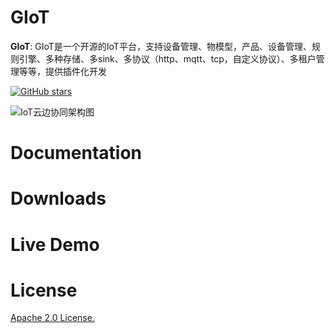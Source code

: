 GIoT
==========
**GIoT**: GIoT是一个开源的IoT平台，支持设备管理、物模型，产品、设备管理、规则引擎、多种存储、多sink、多协议（http、mqtt、tcp，自定义协议）、多租户管理等等，提供插件化开发

[![GitHub stars](https://img.shields.io/github/stars/GerryYuan/giot.svg?style=for-the-badge&label=Stars&logo=github)](https://github.com/GerryYuan/giot)

![IoT云边协同架构图](https://user-images.githubusercontent.com/11907624/111753822-41009900-88d2-11eb-9018-3d37dd2a9493.png)

# Documentation
# Downloads
# Live Demo
# License
[Apache 2.0 License.](LICENSE)

